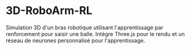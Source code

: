 # 3D-RoboArm-RL
Simulation 3D d'un bras robotique utilisant l'apprentissage par renforcement pour saisir une balle. Intègre Three.js pour le rendu et un réseau de neurones personnalisé pour l'apprentissage.

